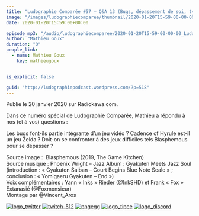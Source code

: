 ```yaml
---
title: "Ludographie Comparée #57 – Q&A 13 (Bugs, dépassement de soi, typologique et genre)"
image: "/images/ludographiecomparee/thumbnail/2020-01-20T15-59-00-00-00_LudographieCompare57QA13Bugsdpassementdesoitypologiqueetgenre.jpg"
date: 2020-01-20T15:59:00+00:00

episode_mp3: "/audio/ludographiecomparee/2020-01-20T15-59-00-00-00_LudographieCompare57QA13Bugsdpassementdesoitypologiqueetgenre.mp3"
author: "Mathieu Goux"
duration: "0"
people_link: 
  - name: Mathieu Goux
    key: mathieugoux


is_explicit: false

guid: "http://ludographiepodcast.wordpress.com/?p=518"
---
```


<PodcastHeader/>

<!-- ECRIRE LA DESCRIPTION DE L'EPISODE SOUS CETTE LIGNE -->
<p>Publié le 20 janvier 2020 sur Radiokawa.com.</p>
<p>Dans ce numéro spécial de Ludographie Comparée, Mathieu a répondu à nos (et à vos) questions :</p>
 
 Les bugs font-ils partie intégrante d’un jeu vidéo ? 
 Cadence of Hyrule est-il un jeu Zelda ? 
 Doit-on se confronter à des jeux difficiles tels Blasphemous pour se dépasser ? 
 
<p></p>
<a href="" rel="nofollow"></a>
 
<p>Source image :&nbsp; Blasphemous (2019, The Game Kitchen)<br>
Source musique : Phoenix Wright – Jazz Album : Gyakuten Meets Jazz Soul (introduction : «&nbsp;Gyakuten Saiban – Court Begins Blue Note Scale&nbsp;» ; conclusion : «&nbsp;Yomigaeru Gyakuten – End&nbsp;»)<br>
Voix complémentaires : Yann «&nbsp;Inks&nbsp;» Rieder (@InkSHD) et Frank «&nbsp;Fox&nbsp;» Extanasié (@Foxmonsieur)<br>
Montage par @Vincent_Aros</p>


<tr>
<td><a href="https://twitter.com/Gouximan" rel="nofollow"><img src="/resources/ludographiecomparee/2020-01-20T15-59-00-00-00_LudographieCompare57QA13Bugsdpassementdesoitypologiqueetgenre/logo_twitter-1.png" alt="logo_twitter"></a></td>
<td><a href="https://www.twitch.tv/mathieugoux" rel="nofollow"><img src="/resources/ludographiecomparee/2020-01-20T15-59-00-00-00_LudographieCompare57QA13Bugsdpassementdesoitypologiqueetgenre/twitch-512-1.png" alt="twitch-512"></a></td>
<td><a href="https://www.youtube.com/user/MattTheFatalifieur/videos" rel="nofollow"><img src="/resources/ludographiecomparee/2020-01-20T15-59-00-00-00_LudographieCompare57QA13Bugsdpassementdesoitypologiqueetgenre/pngegg.png" alt="pngegg"></a></td>
<td><a href="http://fr.tipeee.com/calvinball" rel="nofollow"><img src="/resources/ludographiecomparee/2020-01-20T15-59-00-00-00_LudographieCompare57QA13Bugsdpassementdesoitypologiqueetgenre/logo_tipee-1.png" alt="logo_tipee"></a></td>
<td><a href="https://discord.com/invite/4RnA9v7" rel="nofollow"><img src="/resources/ludographiecomparee/2020-01-20T15-59-00-00-00_LudographieCompare57QA13Bugsdpassementdesoitypologiqueetgenre/logo_discord-1.png" alt="logo_discord"></a></td>
</tr>




